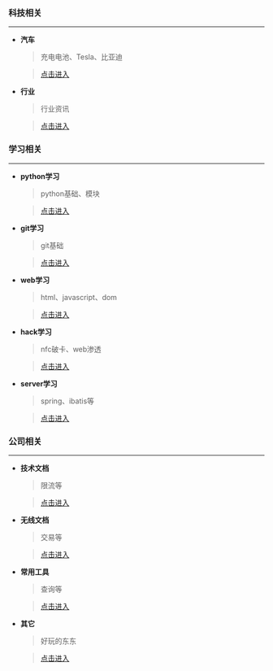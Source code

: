### 科技相关

------
- **汽车**

  > 充电电池、Tesla、比亚迪
   
  > [点击进入](https://github.com/mingren135/infos/tree/master/science/motor-car.md)

- **行业**

  > 行业资讯
   
  > [点击进入](https://github.com/mingren135/infos/tree/master/science/industry-info.md)
  
### 学习相关

------
- **python学习**

  > python基础、模块
   
  > [点击进入](https://github.com/mingren135/infos/tree/master/study/python.md)

- **git学习**

  > git基础
   
  > [点击进入](https://github.com/mingren135/infos/tree/master/study/git.md)
  
- **web学习**

  > html、javascript、dom
   
  > [点击进入](https://github.com/mingren135/infos/tree/master/study/web.md)

- **hack学习**

  > nfc破卡、web渗透
   
  > [点击进入](https://github.com/mingren135/infos/tree/master/study/hack.md)
  
- **server学习**

  > spring、ibatis等
   
  > [点击进入](https://github.com/mingren135/infos/tree/master/study/server.md)
  
### 公司相关

------
- **技术文档**

  > 限流等
   
  > [点击进入](https://github.com/mingren135/infos/tree/master/com/tech-doc.md)
  
- **无线文档**

  > 交易等
   
  > [点击进入](https://github.com/mingren135/infos/tree/master/com/wireless-doc.md)
  
- **常用工具**

  > 查询等
   
  > [点击进入](https://github.com/mingren135/infos/tree/master/com/tools.md)

- **其它**

  > 好玩的东东
   
  > [点击进入](https://github.com/mingren135/infos/tree/master/com/others.md)


